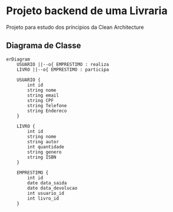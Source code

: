 # Projeto backend de uma Livraria

Projeto para estudo dos príncipios da Clean Architecture

## Diagrama de Classe

```mermaid
erDiagram
    USUARIO ||--o{ EMPRESTIMO : realiza
    LIVRO ||--o{ EMPRESTIMO : participa

    USUARIO {
        int id
        string nome
        string email
        string CPF
        string Telefone
        string Endereco
    }

    LIVRO {
        int id
        string nome
        string autor
        int quantidade
        string genero
        string ISBN
    }

    EMPRESTIMO {
        int id
        date data_saida
        date data_devolucao
        int usuario_id
        int livro_id
    }
```
